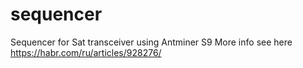# sequencer
Sequencer for Sat transceiver using Antminer S9
More info see here https://habr.com/ru/articles/928276/ 
